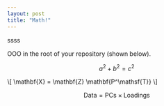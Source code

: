 ```yaml
---
layout: post
title: "Math!"
---
```

ssss

OOO in the root of your repository (shown below).
 
$$a^2 + b^2 = c^2$$

\\[ \mathbf{X} = \mathbf{Z} \mathbf{P^\mathsf{T}} \\]

$$ \mathsf{Data = PCs} \times \mathsf{Loadings} $$
